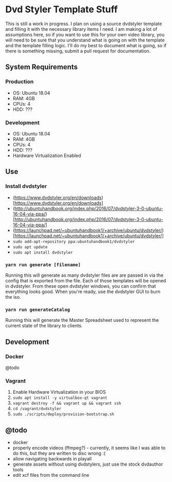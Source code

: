# Dvd Styler Template Stuff

This is still a work in progress.  I plan on using a source dvdstyler template and filling it with the necessary library items I need.  I am making a lot of assumptions here, so if you want to use this for your own video library, you will need to be sure that you understand what is going on with the template and the template filling logic.  I'll do my best to document what is going, so if there is something missing, submit a pull request for documentation.

## System Requirements

### Production

* OS: Ubuntu 18.04
* RAM: 4GB
* CPUs: 4
* HDD: ???

### Development

* OS: Ubuntu 18.04
* RAM: 4GB
* CPUs: 4
* HDD: ???
* Hardware Virtualization Enabled

## Use

### Install dvdstyler

* (https://www.dvdstyler.org/en/downloads)[https://www.dvdstyler.org/en/downloads]
* (http://ubuntuhandbook.org/index.php/2016/07/dvdstyler-3-0-ubuntu-16-04-via-ppa/)[http://ubuntuhandbook.org/index.php/2016/07/dvdstyler-3-0-ubuntu-16-04-via-ppa/]
* (https://launchpad.net/~ubuntuhandbook1/+archive/ubuntu/dvdstyler/)[https://launchpad.net/~ubuntuhandbook1/+archive/ubuntu/dvdstyler/]
* `sudo add-apt-repository ppa:ubuntuhandbook1/dvdstyler`
* `sudo apt update`
* `sudo apt install dvdstyler`

### `yarn run generate [filename]`

Running this will generate as many dvdstyler files are are passed in via the config that is exported from the file.  Each of those templates will be opened in dvdstyler.  From these open dvdstyler windows, you can confirm that everything looks good.  When you're ready, use the dvdstyler GUI to burn the iso.

### `yarn run generateCatalog`

Running this will generate the Master Spreadsheet used to represent the current state of the library to clients.


## Development

### Docker

@todo

### Vagrant

1. Enable Hardware Virtualization in your BIOS
1. `sudo apt install -y virtualbox-qt vagrant`
1. `vagrant destroy -f && vagrant up && vagrant ssh`
1. `cd /vagrant/dvdstyler`
1. `sudo ./scripts/deploy/provision-bootstrap.sh`


## @todo

* docker
* properly encode videos (ffmpeg?) - currently, it seems like I was able to do this, but they are written to disc wrong :(
* allow navigating backwards in playall
* generate assets without using dvdstylers, just use the stock dvdauthor tools
* edit xcf files from the command line
